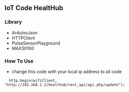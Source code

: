 ## IoT Code HealtHub

### Library
- ArduinoJson
- HTTPClient
- PulseSensorPlayground
- MAX30100

### How To Use
- change this code with your local ip address to all code 
```
  http.begin(wifiClient, "http://192.168.1.2/healthub/rest_api/api.php/update");
```
